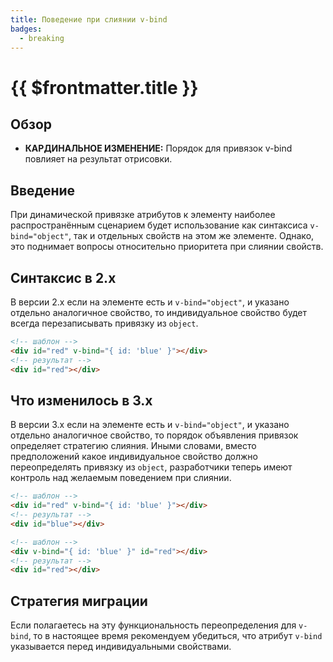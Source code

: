 ```yaml
---
title: Поведение при слиянии v-bind
badges:
  - breaking
---
```


# {{ $frontmatter.title }} <MigrationBadges :badges="$frontmatter.badges" />

## Обзор

- **КАРДИНАЛЬНОЕ ИЗМЕНЕНИЕ:** Порядок для привязок v-bind повлияет на результат отрисовки.

## Введение

При динамической привязке атрибутов к элементу наиболее распространённым сценарием будет использование как синтаксиса `v-bind="object"`, так и отдельных свойств на этом же элементе. Однако, это поднимает вопросы относительно приоритета при слиянии свойств.

## Синтаксис в 2.x

В версии 2.x если на элементе есть и `v-bind="object"`, и указано отдельно аналогичное свойство, то индивидуальное свойство будет всегда перезаписывать привязку из `object`. 

```html
<!-- шаблон -->
<div id="red" v-bind="{ id: 'blue' }"></div>
<!-- результат -->
<div id="red"></div>
```

## Что изменилось в 3.x

В версии 3.x если на элементе есть и `v-bind="object"`, и указано отдельно аналогичное свойство, то порядок объявления привязок определяет стратегию слияния. Иными словами, вместо предположений какое индивидуальное свойство должно переопределять привязку из `object`, разработчики теперь имеют контроль над желаемым поведением при слиянии.

```html
<!-- шаблон -->
<div id="red" v-bind="{ id: 'blue' }"></div>
<!-- результат -->
<div id="blue"></div>

<!-- шаблон -->
<div v-bind="{ id: 'blue' }" id="red"></div>
<!-- результат -->
<div id="red"></div>
```

## Стратегия миграции

Если полагаетесь на эту функциональность переопределения для `v-bind`, то в настоящее время рекомендуем убедиться, что атрибут `v-bind` указывается перед индивидуальными свойствами.

